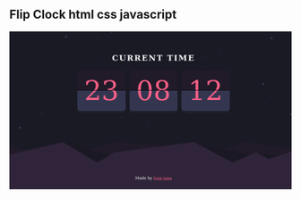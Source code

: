 ## Flip Clock html css javascript
![A flip clock build with html css and javascript](https://github.com/ivan-tana/flip-clock/blob/master/preview/Screenshot%20from%202022-08-23%2023-08-12.png)